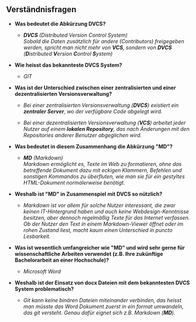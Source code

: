 ## Verständnisfragen

- **Was bedeutet die Abkürzung DVCS?**

  - _**DVCS** (Distributed Version Control System)  
    Sobald die Daten zusätzlich für andere (Contributors) freigegeben werden, spricht man nicht mehr von **VCS**, sondern von **DVCS** (**D**istributed **V**ersion **C**ontrol **S**ystem)_

- **Wie heisst das bekannteste DVCS System?**

  - _GIT_

- **Was ist der Unterschied zwischen einer zentralisierten und einer dezentralisierten Versionsverwaltung?**

  - _Bei einer zentralisierten Versionsverwaltung (**DVCS**) existiert ein **zentraler Server**, wo der verfügbare Code abgelegt wird._

  - _Bei einer dezentralisierten Versionsverwaltung (**VCS**) arbeitet jeder Nutzer auf einem **lokalen Repository**, das nach Änderungen mit den Repositories anderer Benutzer abgeglichen wird._

- **Was bedeutet in diesem Zusammenhang die Abkürzung "MD"?**

  - _**MD** (Markdown)  
    Markdown ermöglicht es, Texte im Web zu formatieren, ohne das betreffende Dokument dazu mit eckigen Klammern, Befehlen und sonstigen Kommandos zu überfluten, wie man sie für ein gestyltes HTML-Dokument normalerweise benötigt._

- **Weshalb ist "MD" in Zusammenspiel mit DVCS so nützlich?**

  - _Markdown ist vor allem für solche Nutzer interessant, die zwar keinen IT-Hintergrund haben und auch keine Webdesign-Kenntnisse besitzen, aber dennoch regelmäßig Texte für das Internet verfassen. Ob der Nutzer den Text in einem Markdown-Viewer öffnet oder im rohen Zustand liest, macht kaum einen Unterschied in puncto Lesbarkeit._

- **Was ist wesentlich umfangreicher wie "MD" und wird sehr gerne für wissenschaftliche Arbeiten verwendet (z.B. Ihre zukünftige Bachelorarbeit an einer Hochschule)?**
  - _Microsoft Word_
- **Weshalb ist der Einsatz von docx Dateien mit dem bekanntesten DVCS System problematisch?**
  - _Git kann keine binären Dateien miteinander verbinden, das heisst man müsste das Word Dokument zuerst in ein format umwandeln, das git versteht. Genau dafür eignet sich z.B. Markdown (**MD**)._
